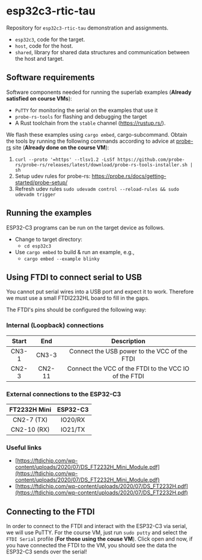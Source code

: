 # esp32c3-rtic-tau

Repository for `esp32c3-rtic-tau` demonstration and assignments.

- `esp32c3`, code for the target.
- `host`, code for the host.
- `shared`, library for shared data structures and communication between the host and target.

## Software requirements

Software components needed for running the superlab examples (**Already satisfied on course VMs**):

- `PuTTY` for monitoring the serial on the examples that use it
- `probe-rs-tools` for flashing and debugging the target
- A Rust toolchain from the `stable` channel (<https://rustup.rs/>).

We flash these examples using `cargo embed`, cargo-subcommand. Obtain the tools by running the following commands according to advice at [probe-rs](https://probe.rs/) site (**Already done on the course VM**):

1. `curl --proto '=https' --tlsv1.2 -LsSf https://github.com/probe-rs/probe-rs/releases/latest/download/probe-rs-tools-installer.sh | sh`
2. Setup udev rules for probe-rs: <https://probe.rs/docs/getting-started/probe-setup/>
3. Refresh udev rules `sudo udevadm control --reload-rules && sudo udevadm trigger`

## Running the examples

ESP32-C3 programs can be run on the target device as follows.

- Change to target directory:
  - `cd esp32c3`
- Use `cargo embed` to build & run an example, e.g.,
  - `cargo embed --example blinky`

## Using FTDI to connect serial to USB

You cannot put serial wires into a USB port and expect it to work. Therefore we must use a small FTDI2232HL board to
fill in the gaps.

The FTDI's pins should be configured the following way:

### Internal (Loopback) connections

| **Start** | **End** | **Description** |
| :-:       | :-:     | :-:             |
| CN3-1     | CN3-3   | Connect the USB power to the VCC of the FTDI |
| CN2-3     | CN2-11  | Connect the VCC of the FTDI to the VCC IO of the FTDI |

### External connections to the ESP32-C3

| FT2232H Mini  | ESP32-C3 |
| :-:           | :-:      |
| CN2-7 (TX)    | IO20/RX  |
| CN2-10 (RX)   | IO21/TX  |

### Useful links

- [https://ftdichip.com/wp-content/uploads/2020/07/DS_FT2232H_Mini_Module.pdf](https://ftdichip.com/wp-content/uploads/2020/07/DS_FT2232H_Mini_Module.pdf)
- [https://ftdichip.com/wp-content/uploads/2020/07/DS_FT2232H.pdf](https://ftdichip.com/wp-content/uploads/2020/07/DS_FT2232H.pdf)

## Connecting to the FTDI

In order to connect to the FTDI and interact with the ESP32-C3 via serial, we will use PuTTY. For the course VM, just run `sudo putty` and select the `FTDI Serial` profile (**For those using the couse VM**). Click open and now, if you have connected the FTDI to the VM, you should see the data the ESP32-C3 sends over the serial!
